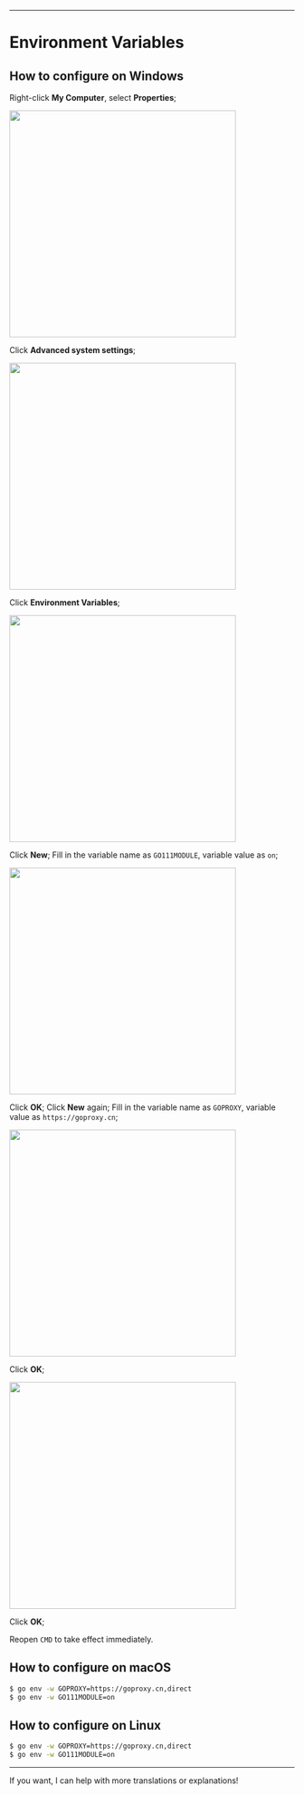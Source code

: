 
---

# Environment Variables

## How to configure on Windows

Right-click **My Computer**, select **Properties**;

<img src="https://doc-image.zhangwj.com/img/wodediannaoshuxing.png" width="400px" />

Click **Advanced system settings**;

<img src="https://doc-image.zhangwj.com/img/xitongshuxing.png" width="400px" />

Click **Environment Variables**;

<img src="https://doc-image.zhangwj.com/img/huanjingbianliang1.png" width="400px" />

Click **New**;
Fill in the variable name as `GO111MODULE`, variable value as `on`;

<img src="https://doc-image.zhangwj.com/img/huanjingbianliang2.png" width="400px" />

Click **OK**;
Click **New** again;
Fill in the variable name as `GOPROXY`, variable value as `https://goproxy.cn`;

<img src="https://doc-image.zhangwj.com/img/huanjingbianliang3.png" width="400px" />

Click **OK**;

<img src="https://doc-image.zhangwj.com/img/huanjingbianliang4.png" width="400px" />

Click **OK**;

Reopen `CMD` to take effect immediately.

## How to configure on macOS

```bash
$ go env -w GOPROXY=https://goproxy.cn,direct
$ go env -w GO111MODULE=on
```

## How to configure on Linux

```bash
$ go env -w GOPROXY=https://goproxy.cn,direct
$ go env -w GO111MODULE=on
```

---

If you want, I can help with more translations or explanations!
